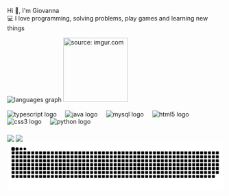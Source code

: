 Hi 👋, I'm Giovanna  
💻 I love programming, solving problems, play games and learning new things  

<div align="left">
  <img src="https://github-readme-stats.vercel.app/api/top-langs?username=giovannabreinack&locale=en&hide_title=false&layout=compact&card_width=320&langs_count=5&theme=dracula&hide_border=false" height="150" alt="languages graph"  /> 
  <a href="https://imgur.com/gzQYgyx"><img src="https://i.imgur.com/gzQYgyx.gif" title="source: imgur.com" width="150" height="150" /></a>
</div>
<br>



<div align="left">
  <img src="https://cdn.jsdelivr.net/gh/devicons/devicon/icons/typescript/typescript-original.svg" height="30" alt="typescript logo"  />
  <img width="12" />
  <img src="https://cdn.jsdelivr.net/gh/devicons/devicon/icons/java/java-original.svg" height="30" alt="java logo"  />
  <img width="12" />
  <img src="https://cdn.jsdelivr.net/gh/devicons/devicon/icons/mysql/mysql-original.svg" height="30" alt="mysql logo"  />
  <img width="12" />
  <img src="https://cdn.jsdelivr.net/gh/devicons/devicon/icons/html5/html5-original.svg" height="30" alt="html5 logo"  />
  <img width="12" />
  <img src="https://cdn.jsdelivr.net/gh/devicons/devicon/icons/css3/css3-original.svg" height="30" alt="css3 logo"  />
  <img width="12" />
  <img src="https://cdn.jsdelivr.net/gh/devicons/devicon/icons/python/python-original.svg" height="30" alt="python logo"  />
</div>

###

<div align="left">
    <a href = "mailto:giovannabreinackcolombara@gmail.com"><img src ="https://img.shields.io/badge/-Gmail-%23333?style=for-the-badge&logo=gmail&logoColor=white" target="_blank"></a>
  <a href="https://www.linkedin.com/in/giovanna-colombara" target="_blank"><img src="https://img.shields.io/badge/-LinkedIn-0077B5?style=flat&logo=linkedin&logoColor=white" target="_blank></a>
</div>

                                                                              
<br clear="both">
<img src="https://raw.githubusercontent.com/giovannabreinack/giovannabreinack/output/snake.svg" alt="Snake animation" />












